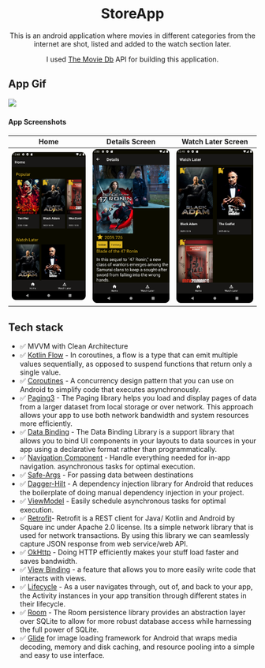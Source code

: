 <h1 align="center">StoreApp</h1>

<p align="center">  
This is an android application where movies in different categories from the internet are shot, listed and added to the watch section later.
<br/>
<p align="center">I used <a href="https://developers.themoviedb.org/3">The Movie Db</a> API for building this application.</p>
</p>


## App Gif
<img src="https://github.com/emirkarabey/MovieApp/blob/master/appgif/movieappgif.gif"  width="25%"/>


#### App Screenshots

| Home | Details Screen | Watch Later Screen |
|:-:|:-:|:-:|
| ![Fist](https://github.com/emirkarabey/MovieApp/blob/master/screenshots/homescreen.png) | ![3](https://github.com/emirkarabey/MovieApp/blob/master/screenshots/detailsscreen.png) | ![3](https://github.com/emirkarabey/MovieApp/blob/master/screenshots/watchlater.png)

## Tech stack
* ✅ MVVM with Clean Architecture
* ✅ [Kotlin Flow][31] - In coroutines, a flow is a type that can emit multiple values sequentially, as opposed to suspend functions that return only a single value.
* ✅ [Coroutines][51] - A concurrency design pattern that you can use on Android to simplify code that executes asynchronously.
* ✅ [Paging3][34] - The Paging library helps you load and display pages of data from a larger dataset from local storage or over network. This approach allows your app to use both network bandwidth and system resources more efficiently.
* ✅ [Data Binding][35] - The Data Binding Library is a support library that allows you to bind UI components in your layouts to data sources in your app using a declarative format rather than programmatically.
* ✅ [Navigation Component][24] - Handle everything needed for in-app navigation. asynchronous tasks for optimal execution.
* ✅ [Safe-Args][25] - For passing data between destinations
* ✅ [Dagger-Hilt][93] - A dependency injection library for Android that reduces the boilerplate of doing manual dependency injection in your project.
* ✅ [ViewModel][17] - Easily schedule asynchronous tasks for optimal execution.
* ✅ [Retrofit][90]- Retrofit is a REST client for Java/ Kotlin and Android by Square inc under Apache 2.0 license. Its a simple network library that is used for network transactions. By using this library we can seamlessly capture JSON response from web service/web API.
* ✅ [OkHttp][23] - Doing HTTP efficiently makes your stuff load faster and saves bandwidth.
* ✅ [View Binding][11] - a feature that allows you to more easily write code that interacts with views.
* ✅ [Lifecycle][22] - As a user navigates through, out of, and back to your app, the Activity instances in your app transition through different states in their lifecycle.
* ✅ [Room][53] - The Room persistence library provides an abstraction layer over SQLite to allow for more robust database access while harnessing the full power of SQLite.
* ✅ [Glide][94] for image loading framework for Android that wraps media decoding, memory and disk caching, and resource pooling into a simple and easy to use interface.

[11]: https://developer.android.com/topic/libraries/view-binding
[53]: https://developer.android.com/jetpack/androidx/releases/room
[34]: https://developer.android.com/topic/libraries/architecture/paging/v3-overview
[35]: https://developer.android.com/topic/libraries/data-binding
[93]: https://developer.android.com/jetpack/compose/libraries#hilt
[51]: https://developer.android.com/kotlin/coroutines
[90]: https://square.github.io/retrofit/
[31]: https://developer.android.com/kotlin/flow
[22]: https://developer.android.com/guide/components/activities/activity-lifecycle
[17]: https://developer.android.com/jetpack/compose/state#viewmodel-state
[23]: https://square.github.io/okhttp/
[24]: https://developer.android.com/guide/navigation/navigation-getting-started
[25]: https://developer.android.com/guide/navigation/navigation-pass-data
[94]: https://github.com/bumptech/glide
